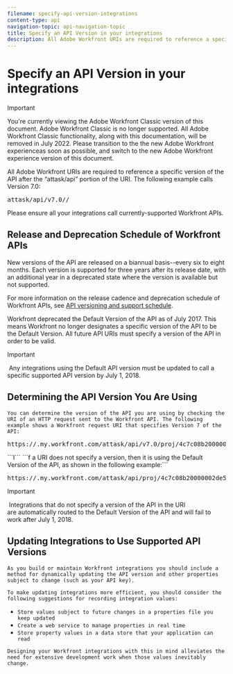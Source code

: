 ```yaml
---
filename: specify-api-version-integrations
content-type: api
navigation-topic: api-navigation-topic
title: Specify an API Version in your integrations
description: All Adobe Workfront URIs are required to reference a specific version of the API after the “attask/api” portion of the URI. The following example calls Version 7.0:
---
```


# Specify an API Version in your integrations

>[!IMPORTANT]
>
>You're currently viewing the Adobe Workfront Classic version of this document. Adobe Workfront Classic is no longer supported. All Adobe Workfront Classic functionality, along with this documentation, will be removed in July 2022. Please transition to the the new Adobe Workfront experienceas soon as possible, and switch to the new Adobe Workfront experience version of this document.

All Adobe Workfront URIs are required to reference a specific version of the API after the “attask/api” portion of the URI. The following example calls Version 7.0:
<pre>attask/api/v7.0/<objectName>/<objectId></pre>Please ensure all your integrations call currently-supported Workfront APIs.

## Release and Deprecation Schedule of Workfront APIs

New versions of the API are&nbsp;released on a biannual basis--every six to eight months. Each version is&nbsp;supported for three years after its&nbsp;release date, with an additional year in a deprecated state where the version is&nbsp;available but not supported.

For more information on the release cadence and deprecation schedule of Workfront APIs, see [API versioning and support schedule](../../wf-api/api/api-version-support-schedule.md).

Workfront deprecated the Default Version of the API as of July 2017.&nbsp;This means Workfront no longer designates a specific version of the API to be the Default Version. All future&nbsp;API URIs must specify a version of the API in order to be valid.

>[!IMPORTANT]
>
>&nbsp;Any integrations using the Default API version must be updated to call a specific supported API version by July 1, 2018.

## Determining the API Version You Are&nbsp;Using

```You can determine the version of the API you are using by checking the URI of an HTTP request sent to the Workfront API. The following example shows a Workfront request URI that specifies Version 7 of the API:``` 
<pre>https://<domainname>.my.workfront.com/attask/api/v7.0/proj/4c7c08b20000002de5ca1ebc19edf2d5</pre>```I``` ```f a URI does not specify a version, then it is using the Default Version of the API, as shown in the following example:``` 
<pre>https://<domainname>.my.workfront.com/attask/api/proj/4c7c08b20000002de5ca1ebc19edf2d5</pre>

>[!IMPORTANT]
>
>&nbsp;Integrations that do not specify a version of the API in the URI are&nbsp;automatically routed to the Default Version of the API and will&nbsp;fail to work after July 1, 2018.&nbsp;

## Updating Integrations to Use Supported API Versions

```As you build or maintain Workfront integrations you should include a method for dynamically updating the API version and other properties subject to change (such as your API key).```

```To make updating integrations more efficient, you should consider the following suggestions for recording integration values:```

* ```Store values subject to future changes in a properties file you keep updated``` 
* ```Create a web service to manage properties in real time``` 
* ```Store property values in a data store that your application can read```

```Designing your Workfront integrations with this in mind alleviates the need for extensive development work when those values inevitably change.``` 
